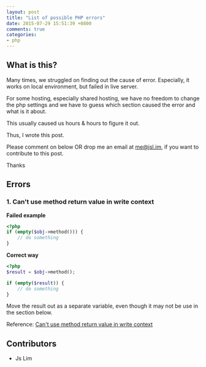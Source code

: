 ```yaml
---
layout: post
title: "List of possible PHP errors"
date: 2015-07-29 15:51:39 +0800
comments: true
categories: 
- php
---
```


## What is this?

Many times, we struggled on finding out the cause of error.
Especially, it works on local environment, but failed in live server.

For some hosting, especially shared hosting, we have no freedom to change
the php settings and we have to guess which section caused the error
and what is it about.

This usually caused us hours & hours to figure it out.

Thus, I wrote this post.

Please comment on below OR drop me an email at me@jsl.im, if you want to contribute to this post.

Thanks

## Errors

### 1. Can't use method return value in write context

**Failed example** 

```php
<?php
if (empty($obj->method())) {
    // do something
}
```

**Correct way**

```php
<?php
$result = $obj->method();

if (empty($result)) {
    // do something
}
```

Move the result out as a separate variable, even though it may not be use
in the section below.

Reference: [Can't use method return value in write context](http://stackoverflow.com/questions/1075534/cant-use-method-return-value-in-write-context/1075559#1075559)

## Contributors

- Js Lim
